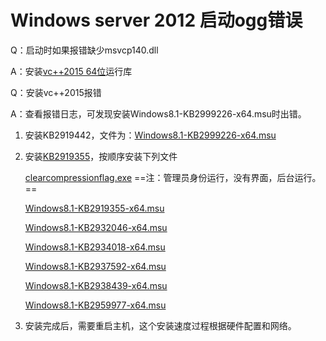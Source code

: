 # Windows server 2012 启动ogg错误



Q：启动时如果报错缺少msvcp140.dll

A：安装[vc++2015 64位](https://download.microsoft.com/download/2/E/6/2E61CFA4-993B-4DD4-91DA-3737CD5CD6E3/vcredist_x64.exe)运行库




Q：安装vc++2015报错

A：查看报错日志，可发现安装Windows8.1-KB2999226-x64.msu时出错。

1. 安装KB2919442，文件为：[Windows8.1-KB2999226-x64.msu](https://download.microsoft.com/download/D/6/0/D60ED3E0-93A5-4505-8F6A-8D0A5DA16C8A/Windows8.1-KB2919442-x64.msu)

2. 安装[KB2919355](https://www.microsoft.com/en-us/download/details.aspx?id=42334)，按顺序安装下列文件

   [clearcompressionflag.exe](https://download.microsoft.com/download/2/5/6/256CCCFB-5341-4A8D-A277-8A81B21A1E35/clearcompressionflag.exe) ==注：管理员身份运行，没有界面，后台运行。==

   [Windows8.1-KB2919355-x64.msu](https://download.microsoft.com/download/2/5/6/256CCCFB-5341-4A8D-A277-8A81B21A1E35/Windows8.1-KB2919355-x64.msu) 

   [Windows8.1-KB2932046-x64.msu](https://download.microsoft.com/download/2/5/6/256CCCFB-5341-4A8D-A277-8A81B21A1E35/Windows8.1-KB2932046-x64.msu)

   [Windows8.1-KB2934018-x64.msu](https://download.microsoft.com/download/2/5/6/256CCCFB-5341-4A8D-A277-8A81B21A1E35/Windows8.1-KB2934018-x64.msu)

   [Windows8.1-KB2937592-x64.msu](https://download.microsoft.com/download/2/5/6/256CCCFB-5341-4A8D-A277-8A81B21A1E35/Windows8.1-KB2937592-x64.msu)

   [Windows8.1-KB2938439-x64.msu](https://download.microsoft.com/download/2/5/6/256CCCFB-5341-4A8D-A277-8A81B21A1E35/Windows8.1-KB2938439-x64.msu) 

   [Windows8.1-KB2959977-x64.msu](https://download.microsoft.com/download/2/5/6/256CCCFB-5341-4A8D-A277-8A81B21A1E35/Windows8.1-KB2959977-x64.msu)

3. 安装完成后，需要重启主机，这个安装速度过程根据硬件配置和网络。

